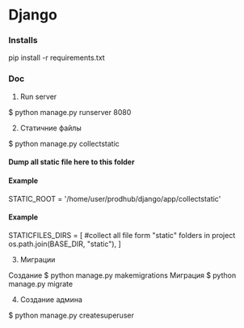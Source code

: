Django
========================

### Installs

pip install -r requirements.txt

### Doc

1) Run server

$ python manage.py runserver 8080

2) Статичние файлы

$ python manage.py collectstatic

#### Dump all static file here to this folder

#### Example
STATIC_ROOT = '/home/user/prodhub/django/app/collectstatic'

#### Example
STATICFILES_DIRS = [
    #collect all file form "static" folders in project
    os.path.join(BASE_DIR, "static"),
]

3) Миграции

Создание
$ python manage.py makemigrations
Миграция
$ python manage.py migrate

4) Создание админа

$ python manage.py createsuperuser

